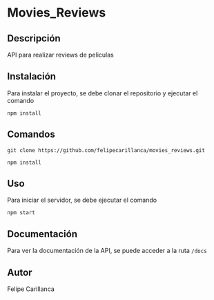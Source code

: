 # Movies_Reviews

## Descripción

API para realizar reviews de peliculas

## Instalación

Para instalar el proyecto, se debe clonar el repositorio y ejecutar el comando

`npm install`

## Comandos

`git clone https://github.com/felipecarillanca/movies_reviews.git`

`npm install`

## Uso

Para iniciar el servidor, se debe ejecutar el comando

`npm start`

## Documentación

Para ver la documentación de la API, se puede acceder a la ruta `/docs`

## Autor

Felipe Carillanca


